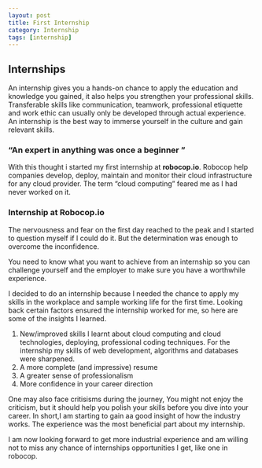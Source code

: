 ```yaml
---
layout: post
title: First Internship
category: Internship
tags: [internship]
---
```

## Internships
An internship gives you a hands-on chance to apply the education and knowledge you gained, it also helps you strengthen your professional skills. Transferable skills like communication, teamwork, professional etiquette and work ethic can usually only be developed through actual experience. An internship is the best way to immerse yourself in the culture and gain relevant skills.

### “An expert in anything was once a beginner ”

With this thought i started my first internship at **robocop.io**. Robocop help companies develop, deploy, maintain and monitor their cloud infrastructure for any cloud provider. The term “cloud computing” feared me as I had never worked on it.

### Internship at Robocop.io
The nervousness and fear on the first day reached to the peak and I started to question myself if I could do it. But the determination was enough to overcome the inconfidence.

You need to know what you want to achieve from an internship so you can challenge yourself and the employer to make sure you have a worthwhile experience.  

I decided to do an internship because I needed the chance to apply my skills in the workplace and sample working life for the first time. Looking back certain factors ensured the internship worked for me, so here are some of the insights I learned.
1. New/improved skills
     I learnt about cloud computing and cloud technologies, deploying, professional coding techniques. For the internship my skills of web development, algorithms and databases were sharpened.
2. A more complete (and impressive) resume
3. A greater sense of professionalism
4. More confidence in your career direction

One may also face critisisms during the journey, You might not enjoy the criticism, but it should help you polish your skills before you dive into your career.
In short,I am starting to gain aa good insight of how the industry works. The experience was the most beneficial part about my internship.

I am now looking forward to get more industrial experience and am willing not to miss any chance of internships opportunities I get, like one in robocop.
